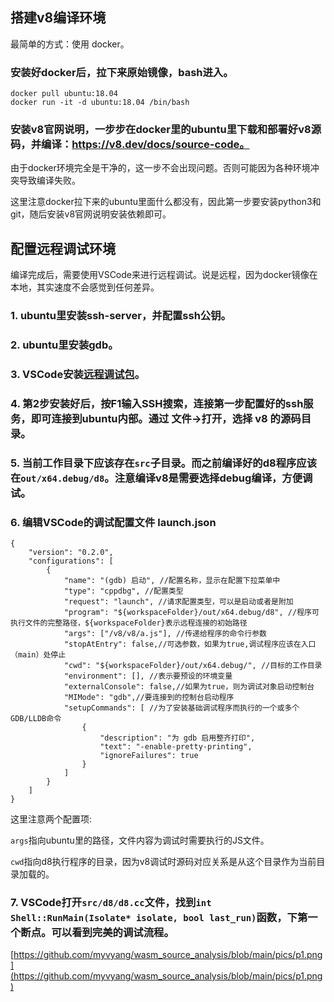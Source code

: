 
## 搭建v8编译环境

最简单的方式：使用 docker。

### 安装好docker后，拉下来原始镜像，bash进入。

```
docker pull ubuntu:18.04
docker run -it -d ubuntu:18.04 /bin/bash
```

### 安装v8官网说明，一步步在docker里的ubuntu里下载和部署好v8源码，并编译：https://v8.dev/docs/source-code。

由于docker环境完全是干净的，这一步不会出现问题。否则可能因为各种环境冲突导致编译失败。

这里注意docker拉下来的ubuntu里面什么都没有，因此第一步要安装python3和git，随后安装v8官网说明安装依赖即可。

## 配置远程调试环境

编译完成后，需要使用VSCode来进行远程调试。说是远程，因为docker镜像在本地，其实速度不会感觉到任何差异。

### 1. ubuntu里安装ssh-server，并配置ssh公钥。

### 2. ubuntu里安装gdb。

### 3. VSCode安装[远程调试包](https://marketplace.visualstudio.com/items?itemName=ms-vscode-remote.vscode-remote-extensionpack)。

### 4. 第2步安装好后，按F1输入SSH搜索，连接第一步配置好的ssh服务，即可连接到ubuntu内部。通过 文件->打开，选择 v8 的源码目录。

### 5. 当前工作目录下应该存在`src`子目录。而之前编译好的d8程序应该在`out/x64.debug/d8`。注意编译v8是需要选择debug编译，方便调试。

### 6. 编辑VSCode的调试配置文件 launch.json

```
{
    "version": "0.2.0",
    "configurations": [
        {
            "name": "(gdb) 启动", //配置名称，显示在配置下拉菜单中
            "type": "cppdbg", //配置类型
            "request": "launch", //请求配置类型，可以是启动或者是附加
            "program": "${workspaceFolder}/out/x64.debug/d8", //程序可执行文件的完整路径，${workspaceFolder}表示远程连接的初始路径
            "args": ["/v8/v8/a.js"], //传递给程序的命令行参数
            "stopAtEntry": false,//可选参数，如果为true,调试程序应该在入口（main）处停止
            "cwd": "${workspaceFolder}/out/x64.debug/", //目标的工作目录
            "environment": [], //表示要预设的环境变量
            "externalConsole": false,//如果为true，则为调试对象启动控制台
            "MIMode": "gdb",//要连接到的控制台启动程序
            "setupCommands": [ //为了安装基础调试程序而执行的一个或多个GDB/LLDB命令
                {
                    "description": "为 gdb 启用整齐打印",
                    "text": "-enable-pretty-printing",
                    "ignoreFailures": true
                }
            ]
        }
    ]
}
```

这里注意两个配置项:

`args`指向ubuntu里的路径，文件内容为调试时需要执行的JS文件。

`cwd`指向d8执行程序的目录，因为v8调试时源码对应关系是从这个目录作为当前目录加载的。

### 7. VSCode打开`src/d8/d8.cc`文件，找到`int Shell::RunMain(Isolate* isolate, bool last_run)`函数，下第一个断点。可以看到完美的调试流程。

[https://github.com/myvyang/wasm_source_analysis/blob/main/pics/p1.png](https://github.com/myvyang/wasm_source_analysis/blob/main/pics/p1.png)





